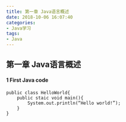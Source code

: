 ```yaml
---
title: 第一章 Java语言概述
date: 2018-10-06 16:07:40
categories:
- Java学习
tags:
- Java
---
```


## 第一章 Java语言概述

#### 1 First Java code 
```
public class HelloWorld{
	public staic void main(){
		System.out.println(“Hello world!”);
	}
}

```
<!-- more -->


